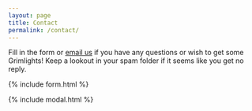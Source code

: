 ```yaml
---
layout: page
title: Contact
permalink: /contact/
---
```

Fill in the form or [email us](mailto:{{site.email}}) if you have any questions or wish to get some Grimlights! Keep a lookout in your spam folder if it seems like you get no reply.

{% include form.html %}

{% include modal.html %}
